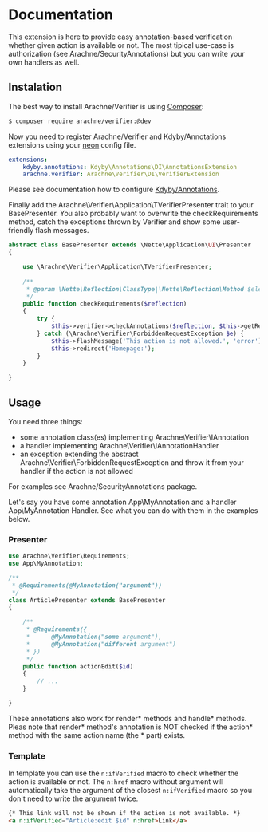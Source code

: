 Documentation
=============

This extension is here to provide easy annotation-based verification whether given action is available or not. The most tipical use-case is authorization (see Arachne/SecurityAnnotations) but you can write your own handlers as well.


Instalation
-----------

The best way to install Arachne/Verifier is using [Composer](http://getcomposer.org/):

```sh
$ composer require arachne/verifier:@dev
```

Now you need to register Arachne/Verifier and Kdyby/Annotations extensions using your [neon](http://ne-on.org/) config file.

```yml
extensions:
	kdyby.annotations: Kdyby\Annotations\DI\AnnotationsExtension
	arachne.verifier: Arachne\Verifier\DI\VerifierExtension
```

Please see documentation how to configure [Kdyby/Annotations](https://github.com/Kdyby/Annotations/blob/master/docs/en/index.md).

Finally add the Arachne\Verifier\Application\TVerifierPresenter trait to your BasePresenter. You also probably want to overwrite the checkRequirements method, catch the exceptions thrown by Verifier and show some user-friendly flash messages.

```php
abstract class BasePresenter extends \Nette\Application\UI\Presenter
{

	use \Arachne\Verifier\Application\TVerifierPresenter;
	
	/**
	 * @param \Nette\Reflection\ClassType|\Nette\Reflection\Method $element
	 */
	public function checkRequirements($reflection)
	{
		try {
			$this->verifier->checkAnnotations($reflection, $this->getRequest());
		} catch (\Arachne\Verifier\ForbiddenRequestException $e) {
			$this->flashMessage('This action is not allowed.', 'error');
			$this->redirect('Homepage:');
		}
	}

}
```


Usage
-----

You need three things:
- some annotation class(es) implementing Arachne\Verifier\IAnnotation
- a handler implementing Arachne\Verifier\IAnnotationHandler
- an exception extending the abstract Arachne\Verifier\ForbiddenRequestException and throw it from your handler if the action is not allowed

For examples see Arachne/SecurityAnnotations package.

Let's say you have some annotation App\MyAnnotation and a handler App\MyAnnotation Handler. See what you can do with them in the examples below.

### Presenter

```php
use Arachne\Verifier\Requirements;
use App\MyAnnotation;

/**
 * @Requirements(@MyAnnotation("argument"))
 */
class ArticlePresenter extends BasePresenter
{

	/**
	 * @Requirements({
	 * 		@MyAnnotation("some argument"),
	 * 		@MyAnnotation("different argument")	 
	 * })
	 */
	public function actionEdit($id)
	{
		// ...
	}

}
```

These annotations also work for render* methods and handle* methods. Pleas note that render* method's annotation is NOT checked if the action* method with the same action name (the * part) exists.

### Template

In template you can use the `n:ifVerified` macro to check whether the action is available or not. The `n:href` macro without argument will automatically take the argument of the closest `n:ifVerified` macro so you don't need to write the argument twice.

```html
{* This link will not be shown if the action is not available. *} 
<a n:ifVerified="Article:edit $id" n:href>Link</a>
```
